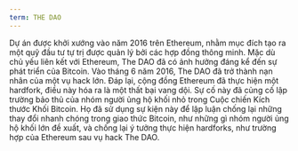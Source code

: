```yaml
---
term: THE DAO
---
```


Dự án được khởi xướng vào năm 2016 trên Ethereum, nhằm mục đích tạo ra một quỹ đầu tư tự trị được quản lý bởi các hợp đồng thông minh. Mặc dù chủ yếu liên kết với Ethereum, The DAO đã có ảnh hưởng đáng kể đến sự phát triển của Bitcoin. Vào tháng 6 năm 2016, The DAO đã trở thành nạn nhân của một vụ hack lớn. Đáp lại, cộng đồng Ethereum đã thực hiện một hardfork, điều này hóa ra là một thất bại vang dội. Sự cố này đã củng cố lập trường bảo thủ của nhóm người ủng hộ khối nhỏ trong Cuộc chiến Kích thước Khối Bitcoin. Họ đã sử dụng sự kiện này để lập luận chống lại những thay đổi nhanh chóng trong giao thức Bitcoin, như những gì nhóm người ủng hộ khối lớn đề xuất, và chống lại ý tưởng thực hiện hardforks, như trường hợp của Ethereum sau vụ hack The DAO.